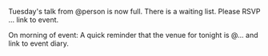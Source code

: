 Tuesday's talk from @person is now full. There is a waiting list. Please RSVP ... 
link to event.

On morning of event:
A quick reminder that the venue for tonight is @...
and link to event diary.
